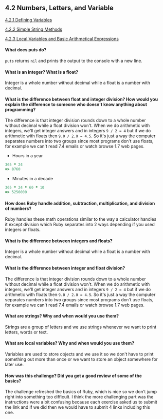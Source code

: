 ## 4.2 Numbers, Letters, and Variable

[4.2.1 Defining Variables](https://github.com/billdevcode/phase-0/blob/master/week-4/defining-variables.rb)

[4.2.2 Simple String Methods](https://github.com/billdevcode/phase-0/blob/master/week-4/simple-string.rb)

[4.2.3 Local Variables and Basic Arithmetical Expressions](https://github.com/billdevcode/phase-0/blob/master/week-4/basic-math.rb)


#### What does puts do?
`puts` returns `nil` and prints the output to the console with a new line.

#### What is an integer? What is a float?
Integer is a whole number without decimal while a float is a number with decimal. 

#### What is the difference between float and integer division? How would you explain the difference to someone who doesn't know anything about programming?
The difference is that integer division rounds down to a whole number without decimal while a float division 
won't. When we do arithmetic with integers, we'll get integer answers and in integers `9 / 2 = 4` but if 
we do arithmetic with floats then `9.0 / 2.0 = 4.5`. So it's just a way the computer separates numbers 
into two groups since most programs don't use floats, for example we can't read 7.4 emails or watch browse 1.7 
web pages. 

* Hours in a year
```ruby
365 * 24 
=> 8760
```

* Minutes in a decade
```ruby
365 * 24 * 60 * 10
=> 5256000
```
#### How does Ruby handle addition, subtraction, multiplication, and division of numbers?
Ruby handles these math operations similar to the way a calculator handles it except 
division which Ruby separates into 2 ways depending if you used integers or floats.

#### What is the difference between integers and floats?
Integer is a whole number without decimal while a float is a number with decimal. 

#### What is the difference between integer and float division?
The difference is that integer division rounds down to a whole number without decimal while a float division 
won't. When we do arithmetic with integers, we'll get integer answers and in integers `9 / 2 = 4` but if 
we do arithmetic with floats then `9.0 / 2.0 = 4.5`. So it's just a way the computer separates numbers 
into two groups since most programs don't use floats, for example we can't read 7.4 emails or watch browse 1.7 
web pages. 

#### What are strings? Why and when would you use them?
Strings are a group of letters and we use strings whenever we want to print letters, words or text. 

#### What are local variables? Why and when would you use them?
Variables are used to store objects and we use it so we don't have to print something out more than once or 
we want to store an object somewhere for later use. 

#### How was this challenge? Did you get a good review of some of the basics?
The challenge refreshed the basics of Ruby, which is nice so we don't jump right into 
something too difficult. I think the more challenging part was the instructions were a bit 
confusing because each exercise asked us to submit the link and if we did then we would 
have to submit 4 links including this one. 